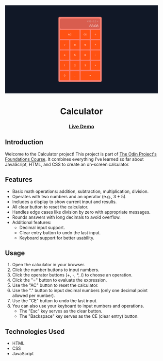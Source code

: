 ![](./design/design-preview.png)

<h1 align='center'>Calculator</h1>

<h3 align='center'>
    <a href='https://panayiotistsg.github.io/calculator/'>Live Demo</a>
</h3>

## Introduction

Welcome to the Calculator project! This project is part of [The Odin Project's Foundations Course](https://www.theodinproject.com/lessons/foundations-calculator). It combines everything I've learned so far about JavaScript, HTML, and CSS to create an on-screen calculator.

## Features

- Basic math operations: addition, subtraction, multiplication, division.
- Operates with two numbers and an operator (e.g., 3 + 5).
- Includes a display to show current input and results.
- All clear button to reset the calculator.
- Handles edge cases like division by zero with appropriate messages.
- Rounds answers with long decimals to avoid overflow.
- Additional features:
  - Decimal input support.
  - Clear entry button to undo the last input.
  - Keyboard support for better usability.

## Usage

1. Open the calculator in your browser.
2. Click the number buttons to input numbers.
3. Click the operator buttons (+, -, *, /) to choose an operation.
4. Click the "=" button to evaluate the expression.
5. Use the "AC" button to reset the calculator.
6. Use the "." button to input decimal numbers (only one decimal point allowed per number).
7. Use the "CE" button to undo the last input.
8. You can also use your keyboard to input numbers and operations.
   - The "Esc" key serves as the clear button.
   - The "Backspace" key serves as the CE (clear entry) button.

## Technologies Used

- HTML
- CSS
- JavaScript